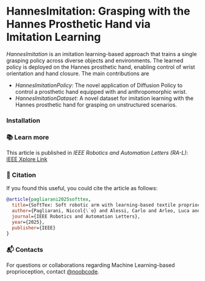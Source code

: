 # HannesImitation: Grasping with the Hannes Prosthetic Hand via Imitation Learning
_HannesImitation_ is an imitation learning-based approach that trains a single grasping policy across diverse objects and environments. 
The learned policy is deployed on the Hannes prosthetic hand, enabling control of wrist orientation and hand closure. The main contributions are
- _HannesImitationPolicy_: The novel application of Diffusion Policy to control a prosthetic hand equipped with and anthropomorphic wrist.
- _HannesImitationDataset_: A novel dataset for imitation learning with the Hannes prosthetic hand for grasping on unstructured scenarios.

### Installation

### 📚 Learn more
This article is published in *IEEE Robotics and Automation Letters (RA-L)*: [IEEE Xplore Link](https://ieeexplore.ieee.org/abstract/document/10904302)

### 🤝 Citation
If you found this useful, you could cite the article as follows:

```bibtex
@article{pagliarani2025softtex,
  title={SoftTex: Soft robotic arm with learning-based textile proprioception},
  author={Pagliarani, Niccol{\`o} and Alessi, Carlo and Arleo, Luca and Campinoti, Giulia and Maselli, Martina and Falotico, Egidio and Cianchetti, Matteo},
  journal={IEEE Robotics and Automation Letters},
  year={2025},
  publisher={IEEE}
}
```

### 📬 Contacts
For questions or collaborations regarding Machine Learning-based proprioception, contact [@noobcode](https://github.com/noobcode).
